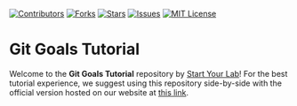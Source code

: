 [![Contributors][contributors-shield]][contributors-url]
[![Forks][forks-shield]][forks-url]
[![Stars][stars-shield]][stars-url]
[![Issues][issues-shield]][issues-url]
[![MIT License][license-shield]][license-url]

# Git Goals Tutorial

Welcome to the **Git Goals Tutorial** repository by [Start Your Lab](https://www.startyourlab.com)!
For the best tutorial experience, we suggest using this repository side-by-side with the official version
hosted on our website at [this link](https://www.startyourlab.com/docs/tutorials/git-goals).

<!-- MARKDOWN LINKS & IMAGES -->
<!-- https://www.markdownguide.org/basic-syntax/#reference-style-links -->
[contributors-shield]: https://img.shields.io/github/contributors/startyourlab/git-goals-tutorial?style=for-the-badge
[contributors-url]: https://github.com/startyourlab/git-goals-tutorial/graphs/contributors
[forks-shield]: https://img.shields.io/github/forks/startyourlab/git-goals-tutorial?style=for-the-badge
[forks-url]: https://github.com/staryourlab/git-goals-tutorial/network/members
[stars-shield]: https://img.shields.io/github/stars/startyourlab/git-goals-tutorial?style=for-the-badge
[stars-url]: https://github.com/staryourlab/git-goals-tutorial/stargazers
[issues-shield]: https://img.shields.io/github/issues/startyourlab/git-goals-tutorial?style=for-the-badge
[issues-url]: https://github.com/staryourlab/git-goals-tutorial/issues
[license-shield]: https://img.shields.io/github/license/startyourlab/git-goals-tutorial?style=for-the-badge
[license-url]: https://github.com/startyourlab/git-goals-tutorial/blob/main/LICENSE.md
